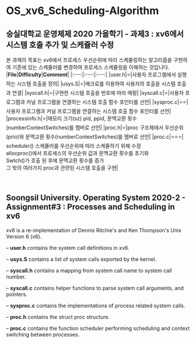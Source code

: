 # OS_xv6_Scheduling-Algorithm  
## 숭실대학교 운영체제 2020 가을학기 - 과제3 : xv6에서 시스템 호출 추가 및 스케쥴러 수정  
  
본 과제의 목표는 xv6에서 프로세스 우선순위에 따라 스케쥴링하는 알고리즘을 구현하여 기존에 있는 스케쥴러를 변경하여 프로세스 스케쥴링을 이해하는 것입니다.  
|**File**|**Difficulty**|**Comment**|
|:---:|:---:|:---:|
|user.h|⭐|사용자 프로그램에서 실행하는 시스템 호출을 정의|
|usys.S|⭐|매크로를 이용하여 사용자의 호출을 시스템 호출과 연결|
|syscall.h|⭐|구현한 시스템 호출을 번호에 따라 매핑|
|syscall.c|⭐|사용자 프로그램과 커널 프로그램을 연결하는 시스템 호출 함수 포인터를 선언|
|sysproc.c|⭐⭐|사용자 프로그램과 커널 프로그램을 연결하는 시스템 호출 함수 포인터를 선언|
|processinfo.h|⭐|메모리 크기(sz) pid, ppid, 문맥교환 횟수(numberContextSwitches)를 멤버로 선언|
|proc.h|⭐|proc 구조체에서 우선순위(prio)와 문맥교환 횟수(numberContextSwitches)를 멤버로 선언|
|proc.c|⭐⭐⭐| scheduler() 스케쥴러를 우선순위에 따라 스케쥴하기 위해 수정<br>allocproc()에서 프로세스의 우선순위 값과 문맥교환 횟수를 초기화<br>Swtch()가 호출 된 후에 문맥교환 횟수를 증가<br>그 밖의 여러가지 proc과 관련된 시스템 호출을 구현|

<br>

## Soongsil University. Operating System 2020-2 - Assignment#3 : Processes and Scheduling in xv6  

xv6 is a re-implementation of Dennis Ritchie's and Ken Thompson's Unix Version 6 (v6).

– **user.h** contains the system call definitions in xv6. 

– **usys.S** contains a list of system calls exported by the kernel.

– **syscall.h** contains a mapping from system call name to system call number.

– **syscall.c** contains helper functions to parse system call arguments, and pointers.

– **sysproc.c** contains the implementations of process related system calls.

– **proc.h** contains the struct proc structure.

– **proc.c** contains the function scheduler performing scheduling and context switching between processes.

